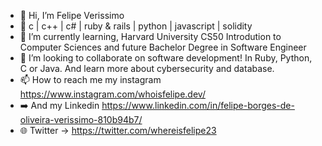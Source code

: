 - 👋 Hi, I’m Felipe Verissimo
- 👀 c | c++ | c# | ruby & rails | python | javascript | solidity
- 🌱 I’m currently learning, Harvard University CS50 Introdution to Computer Sciences and future Bachelor Degree in Software Engineer
- 💞️ I’m looking to collaborate on software development! In Ruby, Python, C or Java. And learn more about cybersecurity and database.
- 📫 How to reach me my instagram https://www.instagram.com/whoisfelipe.dev/
- ➡️ And my Linkedin https://www.linkedin.com/in/felipe-borges-de-oliveira-verissimo-810b94b7/
- 🌐 Twitter -> https://twitter.com/whereisfelipe23

<!---
Felbrou/Felbrou is a ✨ special ✨ repository because its `README.md` (this file) appears on your GitHub profile.
You can click the Preview link to take a look at your changes.
--->
